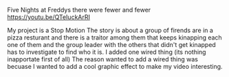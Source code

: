 Five Nights at Freddys there were fewer and fewer
https://youtu.be/QTeIuckArRI

My project is a Stop Motion
The story is about a group of firends are in a pizza resturant and there is a traitor among them that keeps kinapping each 
one of them and the group leader with the others that didn't get kinapped has to investigate to find who it is. I added one 
wired thing (its nothing inapportate first of all) The reason  wanted to add a wired thing was becuase I wanted to add a cool 
graphic effect to make my video interesting. 
